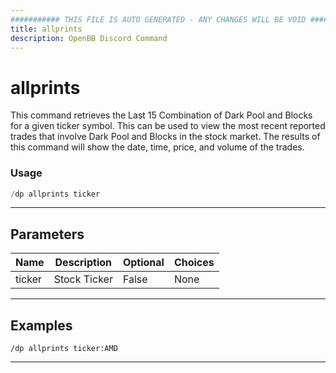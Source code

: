 ```yaml
---
########### THIS FILE IS AUTO GENERATED - ANY CHANGES WILL BE VOID ###########
title: allprints
description: OpenBB Discord Command
---
```


# allprints

This command retrieves the Last 15 Combination of Dark Pool and Blocks for a given ticker symbol. This can be used to view the most recent reported trades that involve Dark Pool and Blocks in the stock market. The results of this command will show the date, time, price, and volume of the trades.

### Usage

```python wordwrap
/dp allprints ticker
```

---

## Parameters

| Name | Description | Optional | Choices |
| ---- | ----------- | -------- | ------- |
| ticker | Stock Ticker | False | None |


---

## Examples

```
/dp allprints ticker:AMD
```

---
